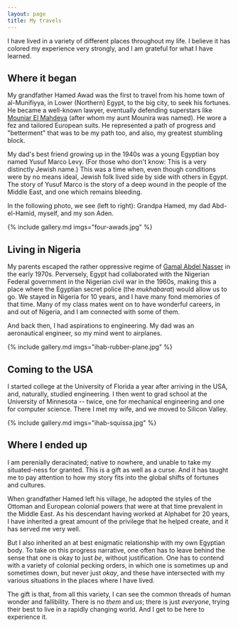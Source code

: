 ```yaml
---
layout: page
title: My travels
---
```


I have lived in a variety of different places throughout my life. I believe it has colored my experience very strongly, and I am grateful for what I have learned.

## Where it began

My grandfather Hamed Awad was the first to travel from his home town of al-Munifiyya, in Lower (Northern) Egypt, to the big city, to seek his fortunes. He became a well-known lawyer, eventually defending superstars like <a href="https://en.wikipedia.org/wiki/Mounira_El_Mahdeya">Mouniar El Mahdeya</a> (after whom my aunt Mounira was named). He wore a fez and tailored European suits. He represented a path of progress and "betterment" that was to be my path too, and also, my greatest stumbling block.

My dad's best friend growing up in the 1940s was a young Egyptian boy named Yusuf Marco Levy. (For those who don't know: This is a very distinctly Jewish name.) This was a time when, even though conditions were by no means ideal, Jewish folk lived side by side with others in Egypt. The story of Yusuf Marco is the story of a deep wound in the people of the Middle East, and one which remains bleeding.

In the following photo, we see (left to right): Grandpa Hamed, my dad Abd-el-Hamid, myself, and my son Aden.

{% include gallery.md imgs="four-awads.jpg" %}

## Living in Nigeria

My parents escaped the rather oppressive regime of <a href="https://en.wikipedia.org/wiki/Gamal_Abdel_Nasser">Gamal Abdel Nasser</a> in the early 1970s. Perversely, Egypt had collaborated with the Nigerian Federal government in the Nigerian civil war in the 1960s, making this a place where the Egyptian secret police (the _mukhabarat_) would allow us to go. We stayed in Nigeria for 10 years, and I have many fond memories of that time. Many of my class mates went on to have wonderful careers, in and out of Nigeria, and I am connected with some of them.

And back then, I had aspirations to engineering. My dad was an aeronautical engineer, so my mind went to airplanes.

{% include gallery.md imgs="ihab-rubber-plane.jpg" %}

## Coming to the USA

I started college at the University of Florida a year after arriving in the USA, and, naturally, studied engineering. I then went to grad school at the University of Minnesota -- twice, one for mechanical engineering and one for computer science. There I met my wife, and we moved to Silicon Valley.

{% include gallery.md imgs="ihab-squissa.jpg" %}

## Where I ended up

I am perenially deracinated; native to nowhere, and unable to take my situated-ness for granted. This is a gift as well as a curse. And it has taught me to pay attention to how my story fits into the global shifts of fortunes and cultures.

When grandfather Hamed left his village, he adopted the styles of the Ottoman and European colonial powers that were at that time prevalent in the Middle East. As his descendant having worked at Alphabet for 20 years, I have inherited a great amount of the privilege that he helped create, and it has served me very well.

But I also inherited an at best enigmatic relationship with my own Egyptian body. To take on this progress narrative, one often has to leave behind the sense that one is okay to just _be_, without justification. One has to contend with a variety of colonial pecking orders, in which one is sometimes up and sometimes down, but never just _okay_, and these have intersected with my various situations in the places where I have lived.

The gift is that, from all this variety, I can see the common threads of human wonder and fallibility. There is no _them_ and _us_; there is just _everyone_, trying their best to live in a rapidly changing world. And I get to be here to experience it.